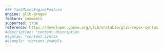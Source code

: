 ```yaml
---
### YamlMime:EngineFeature
engine: glib-gregex
feature: comments
supported: true
reference: https://developer.gnome.org/glib/unstable/glib-regex-syntax.html#id-1.5.25.19
#description: *content.description
#syntax: *content.syntax
#example: *content.example
---
```

